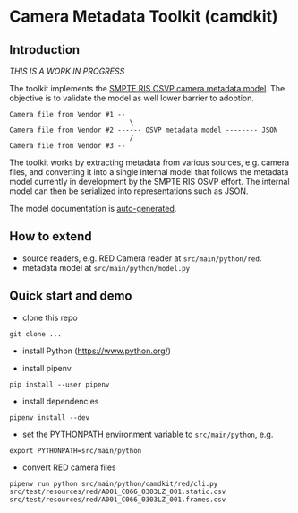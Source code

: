 # Camera Metadata Toolkit (camdkit)

## Introduction

_THIS IS A WORK IN PROGRESS_

The toolkit implements the [SMPTE RIS OSVP camera metadata
model](https://www.smpte.org/rapid-industry-solutions/on-set-virtual-production).
The objective is to validate the model as well lower barrier to adoption.

```
Camera file from Vendor #1 --
                              \
Camera file from Vendor #2 ------ OSVP metadata model -------- JSON
                              /
Camera file from Vendor #3 --
```

The toolkit works by extracting metadata from various sources, e.g. camera
files, and converting it into a single internal model that follows the metadata
model currently in development by the SMPTE RIS OSVP effort. The internal model
can then be serialized into representations such as JSON.

The model documentation is [auto-generated](https://smpte.github.io/ris-osvp-metadata-camdkit/).

## How to extend

* source readers, e.g. RED Camera reader at `src/main/python/red`.
* metadata model at `src/main/python/model.py`

## Quick start and demo

* clone this repo

`git clone ...`

* install Python (https://www.python.org/)

* install pipenv

`pip install --user pipenv`

* install dependencies

`pipenv install --dev`

* set the PYTHONPATH environment variable to `src/main/python`, e.g.

`export PYTHONPATH=src/main/python`

* convert RED camera files

`pipenv run python src/main/python/camdkit/red/cli.py src/test/resources/red/A001_C066_0303LZ_001.static.csv src/test/resources/red/A001_C066_0303LZ_001.frames.csv`
